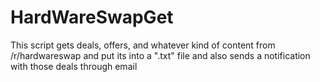 # HardWareSwapGet
This script gets deals, offers, and whatever kind of content from /r/hardwareswap and put its into a ".txt" file and also sends a notification with those deals through email
